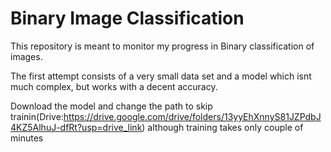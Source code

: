 # Binary Image Classification
This repository is meant to monitor my progress in Binary classification of images.

The first attempt consists of a very small data set and a model which isnt much complex, but works with a decent accuracy.

Download the model and change the path to skip trainin(Drive:https://drive.google.com/drive/folders/13yyEhXnnyS81JZPdbJ4KZ5AlhuJ-dfRt?usp=drive_link) although training takes only couple of minutes
